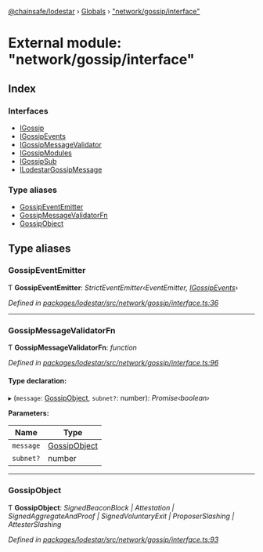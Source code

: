 [@chainsafe/lodestar](../README.md) › [Globals](../globals.md) › ["network/gossip/interface"](_network_gossip_interface_.md)

# External module: "network/gossip/interface"

## Index

### Interfaces

* [IGossip](../interfaces/_network_gossip_interface_.igossip.md)
* [IGossipEvents](../interfaces/_network_gossip_interface_.igossipevents.md)
* [IGossipMessageValidator](../interfaces/_network_gossip_interface_.igossipmessagevalidator.md)
* [IGossipModules](../interfaces/_network_gossip_interface_.igossipmodules.md)
* [IGossipSub](../interfaces/_network_gossip_interface_.igossipsub.md)
* [ILodestarGossipMessage](../interfaces/_network_gossip_interface_.ilodestargossipmessage.md)

### Type aliases

* [GossipEventEmitter](_network_gossip_interface_.md#gossipeventemitter)
* [GossipMessageValidatorFn](_network_gossip_interface_.md#gossipmessagevalidatorfn)
* [GossipObject](_network_gossip_interface_.md#gossipobject)

## Type aliases

###  GossipEventEmitter

Ƭ **GossipEventEmitter**: *StrictEventEmitter‹EventEmitter, [IGossipEvents](../interfaces/_network_gossip_interface_.igossipevents.md)›*

*Defined in [packages/lodestar/src/network/gossip/interface.ts:36](https://github.com/ChainSafe/lodestar/blob/cce68e126/packages/lodestar/src/network/gossip/interface.ts#L36)*

___

###  GossipMessageValidatorFn

Ƭ **GossipMessageValidatorFn**: *function*

*Defined in [packages/lodestar/src/network/gossip/interface.ts:96](https://github.com/ChainSafe/lodestar/blob/cce68e126/packages/lodestar/src/network/gossip/interface.ts#L96)*

#### Type declaration:

▸ (`message`: [GossipObject](_network_gossip_interface_.md#gossipobject), `subnet?`: number): *Promise‹boolean›*

**Parameters:**

Name | Type |
------ | ------ |
`message` | [GossipObject](_network_gossip_interface_.md#gossipobject) |
`subnet?` | number |

___

###  GossipObject

Ƭ **GossipObject**: *SignedBeaconBlock | Attestation | SignedAggregateAndProof | SignedVoluntaryExit | ProposerSlashing | AttesterSlashing*

*Defined in [packages/lodestar/src/network/gossip/interface.ts:93](https://github.com/ChainSafe/lodestar/blob/cce68e126/packages/lodestar/src/network/gossip/interface.ts#L93)*
